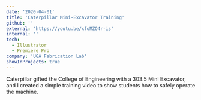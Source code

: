 ```yaml
---
date: '2020-04-01'
title: 'Caterpillar Mini-Excavator Training'
github: ''
external: 'https://youtu.be/xfoMZO4r-is'
internal: ''
tech:
  - Illustrator
  - Premiere Pro
company: 'UGA Fabrication Lab'
showInProjects: true
---
```


Caterpillar gifted the College of Engineering with a 303.5 Mini Excavator, and I created a simple training video to show students how to safely operate the machine.
